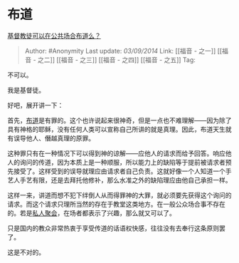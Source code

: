 # 布道
[基督教徒可以在公共场合布道么？](https://www.zhihu.com/question/23633659/answer/30066711)

> Author: #Anonymity
> Last update: *03/09/2014*
> Link: [[福音 - 之一]] [[福音 - 之二]] [[福音 - 之三]] [[福音 - 之四]] [[福音 - 之五]]
> Tag:

不可以。

我是基督徒。

好吧，展开讲一下：

首先，[布道](https://www.zhihu.com/search?q=%E5%B8%83%E9%81%93&search_source=Entity&hybrid_search_source=Entity&hybrid_search_extra=%7B%22sourceType%22%3A%22answer%22%2C%22sourceId%22%3A30066711%7D)是有罪的。这个也许说起来很神奇，但是一点也不难理解——因为除了具有神格的耶稣，没有任何人类可以宣称自己所讲的就是真理。因此，布道天生就有误导他人、僭越真理的原罪。

这种罪只有在一种情况下可以得到神的谅解——应他人的请求而给予回答。响应他人的询问的传道，因为本质上是一种顺服，所以能力上的缺陷等于提前被请求者预先接受了。这样受到的误导就理应由请求者自己负责。这就好像一个人知道一个手艺人手艺有限，还是去拜托他修补，那么水准之外的缺陷理应由他自己承担一样。

这样一来，讲道而想不犯下绊倒人从而得罪神的大罪，就必须要先获得这个询问的请求。而这个请求只理所当然的存在于教堂这类地方。在一般公众场合事不存在的。若是[私人聚会](https://www.zhihu.com/search?q=%E7%A7%81%E4%BA%BA%E8%81%9A%E4%BC%9A&search_source=Entity&hybrid_search_source=Entity&hybrid_search_extra=%7B%22sourceType%22%3A%22answer%22%2C%22sourceId%22%3A30066711%7D)，在场者都表示了兴趣，那么就又可以了。

只是国内的教众非常热衷于享受传道的话语权快感，往往没有去奉行这条原则罢了。

这是不对的。
